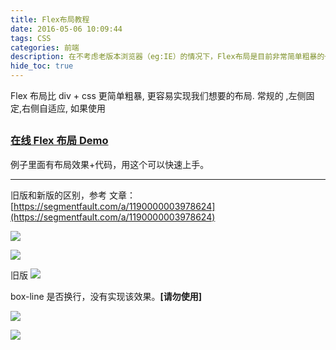 ```yaml
---
title: Flex布局教程
date: 2016-05-06 10:09:44
tags: CSS
categories: 前端
description: 在不考虑老版本浏览器（eg:IE）的情况下，Flex布局是目前非常简单粗暴的一种自适应布局。
hide_toc: true
---
```


Flex 布局比 div + css 更简单粗暴, 更容易实现我们想要的布局.
常规的 ,左侧固定,右侧自适应, 如果使用

## <!--more-->

### [在线 Flex 布局 Demo](http://zhongxia.win/demo/web_flex.html)

例子里面有布局效果+代码，用这个可以快速上手。

---

旧版和新版的区别，参考 文章：[https://segmentfault.com/a/1190000003978624](https://segmentfault.com/a/1190000003978624)

![](http://note.youdao.com/yws/res/43872/42ECD7C288504620A8697756577B1471)

![](http://note.youdao.com/yws/res/43874/EF3684BA2E21428FBC42A6D318344FDD)

旧版
![](http://note.youdao.com/yws/res/43918/1B02C1DE701140F7A66AD0CB9550B0B3)

box-line 是否换行，没有实现该效果。**[请勿使用]**

![](http://note.youdao.com/yws/res/43921/CFD24F8BD6834A83A9EFCDF55AC1D086)

![](http://note.youdao.com/yws/res/43870/83B41E9276C8432ABFAE6F3979C80D02)
